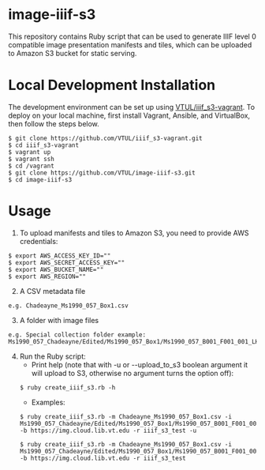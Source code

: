 # image-iiif-s3
This repository contains Ruby script that can be used to generate IIIF level 0 compatible image presentation manifests and tiles, which can be uploaded to Amazon S3 bucket for static serving.

# Local Development Installation
The development environment can be set up using [VTUL/iiif_s3-vagrant](https://github.com/VTUL/iiif_s3-vagrant). To deploy on your local machine, first install Vagrant, Ansible, and VirtualBox, then follow the steps below.
```
$ git clone https://github.com/VTUL/iiif_s3-vagrant.git
$ cd iiif_s3-vagrant
$ vagrant up
$ vagrant ssh
$ cd /vagrant
$ git clone https://github.com/VTUL/image-iiif-s3.git
$ cd image-iiif-s3
```
# Usage
1. To upload manifests and tiles to Amazon S3, you need to provide AWS credentials:
```
$ export AWS_ACCESS_KEY_ID=""
$ export AWS_SECRET_ACCESS_KEY=""
$ export AWS_BUCKET_NAME=""
$ export AWS_REGION=""
```
2. A CSV metadata file
```
e.g. Chadeayne_Ms1990_057_Box1.csv
```
3. A folder with image files 
```
e.g. Special collection folder example: Ms1990_057_Chadeayne/Edited/Ms1990_057_Box1/Ms1990_057_B001_F001_001_LHJClips_Ms/Access/
```
4. Run the Ruby script:
    * Print help (note that with -u or --upload_to_s3 boolean argument it will upload to S3, otherwise no argument turns the option off):
    ```
    $ ruby create_iiif_s3.rb -h
    ```
    * Examples:
    ```
    $ ruby create_iiif_s3.rb -m Chadeayne_Ms1990_057_Box1.csv -i Ms1990_057_Chadeayne/Edited/Ms1990_057_Box1/Ms1990_057_B001_F001_001_LHJClips_Ms/Access/ -b https://img.cloud.lib.vt.edu -r iiif_s3_test -u
    ```
    ```
    $ ruby create_iiif_s3.rb -m Chadeayne_Ms1990_057_Box1.csv -i Ms1990_057_Chadeayne/Edited/Ms1990_057_Box1/Ms1990_057_B001_F001_001_LHJClips_Ms/Access/ -b https://img.cloud.lib.vt.edu -r iiif_s3_test
    ```
